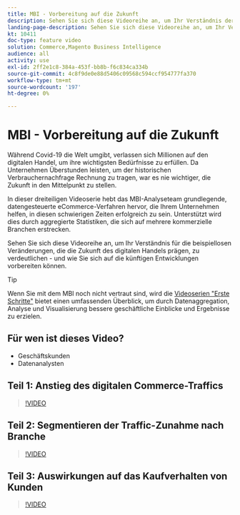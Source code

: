 ```yaml
---
title: MBI - Vorbereitung auf die Zukunft
description: Sehen Sie sich diese Videoreihe an, um Ihr Verständnis der beispiellosen Veränderungen, die die Zukunft des digitalen Handels prägen, zu verdeutlichen.
landing-page-description: Sehen Sie sich diese Videoreihe an, um Ihr Verständnis der beispiellosen Veränderungen, die die Zukunft des digitalen Handels prägen, zu verdeutlichen.
kt: 10411
doc-type: feature video
solution: Commerce,Magento Business Intelligence
audience: all
activity: use
exl-id: 2ff2e1c8-384a-453f-bb8b-f6c834ca334b
source-git-commit: 4c8f9de0e88d5406c09568c594ccf954777fa370
workflow-type: tm+mt
source-wordcount: '197'
ht-degree: 0%

---
```


# MBI - Vorbereitung auf die Zukunft

Während Covid-19 die Welt umgibt, verlassen sich Millionen auf den digitalen Handel, um ihre wichtigsten Bedürfnisse zu erfüllen. Da Unternehmen Überstunden leisten, um der historischen Verbrauchernachfrage Rechnung zu tragen, war es nie wichtiger, die Zukunft in den Mittelpunkt zu stellen.

In dieser dreiteiligen Videoserie hebt das MBI-Analyseteam grundlegende, datengesteuerte eCommerce-Verfahren hervor, die Ihrem Unternehmen helfen, in diesen schwierigen Zeiten erfolgreich zu sein. Unterstützt wird dies durch aggregierte Statistiken, die sich auf mehrere kommerzielle Branchen erstrecken.

Sehen Sie sich diese Videoreihe an, um Ihr Verständnis für die beispiellosen Veränderungen, die die Zukunft des digitalen Handels prägen, zu verdeutlichen - und wie Sie sich auf die künftigen Entwicklungen vorbereiten können.

>[!TIP]
>
>Wenn Sie mit dem MBI noch nicht vertraut sind, wird die [Videoserien &quot;Erste Schritte&quot;](1-overview.md) bietet einen umfassenden Überblick, um durch Datenaggregation, Analyse und Visualisierung bessere geschäftliche Einblicke und Ergebnisse zu erzielen.

## Für wen ist dieses Video?

- Geschäftskunden
- Datenanalysten

## Teil 1: Anstieg des digitalen Commerce-Traffics

>[!VIDEO](https://video.tv.adobe.com/v/342498?quality=12&learn=on)

## Teil 2: Segmentieren der Traffic-Zunahme nach Branche

>[!VIDEO](https://video.tv.adobe.com/v/342499?quality=12&learn=on)

## Teil 3: Auswirkungen auf das Kaufverhalten von Kunden

>[!VIDEO](https://video.tv.adobe.com/v/342500?quality=12&learn=on)

